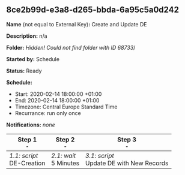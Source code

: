 ## 8ce2b99d-e3a8-d265-bbda-6a95c5a0d242

**Name** (not equal to External Key)**:** Create and Update DE

**Description:** n/a

**Folder:** _Hidden! Could not find folder with ID 68733_/

**Started by:** Schedule

**Status:** Ready

**Schedule:**

* Start: 2020-02-14 18:00:00 +01:00
* End: 2020-02-14 18:00:00 +01:00
* Timezone: Central Europe Standard Time
* Recurrance: run only once

**Notifications:** _none_


| Step 1<br>_<small>-</small>_ | Step 2<br>_<small>-</small>_ | Step 3<br>_<small>-</small>_ |
| --- | --- | --- |
| _1.1: script_<br>DE-Creation | _2.1: wait_<br>5 Minutes | _3.1: script_<br>Update DE with New Records |
